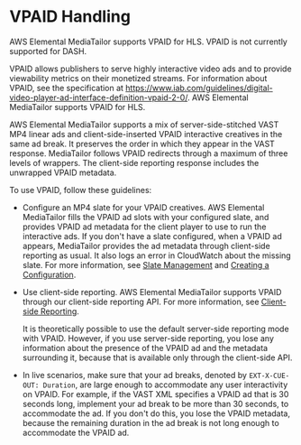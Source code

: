 # VPAID Handling<a name="vpaid"></a>

AWS Elemental MediaTailor supports VPAID for HLS\. VPAID is not currently supported for DASH\. 

VPAID allows publishers to serve highly interactive video ads and to provide viewability metrics on their monetized streams\. For information about VPAID, see the specification at [https://www\.iab\.com/guidelines/digital\-video\-player\-ad\-interface\-definition\-vpaid\-2\-0/](https://www.iab.com/guidelines/digital-video-player-ad-interface-definition-vpaid-2-0/)\. AWS Elemental MediaTailor supports VPAID for HLS\. 

AWS Elemental MediaTailor supports a mix of server\-side\-stitched VAST MP4 linear ads and client\-side\-inserted VPAID interactive creatives in the same ad break\. It preserves the order in which they appear in the VAST response\. MediaTailor follows VPAID redirects through a maximum of three levels of wrappers\. The client\-side reporting response includes the unwrapped VPAID metadata\.

To use VPAID, follow these guidelines:
+ Configure an MP4 slate for your VPAID creatives\. AWS Elemental MediaTailor fills the VPAID ad slots with your configured slate, and provides VPAID ad metadata for the client player to use to run the interactive ads\. If you don't have a slate configured, when a VPAID ad appears, MediaTailor provides the ad metadata through client\-side reporting as usual\. It also logs an error in CloudWatch about the missing slate\. For more information, see [Slate Management](slate-management.md) and [Creating a Configuration](configurations-create.md)\. 
+ Use client\-side reporting\. AWS Elemental MediaTailor supports VPAID through our client\-side reporting API\. For more information, see [Client\-side Reporting](ad-reporting-client-side.md)\. 

  It is theoretically possible to use the default server\-side reporting mode with VPAID\. However, if you use server\-side reporting, you lose any information about the presence of the VPAID ad and the metadata surrounding it, because that is available only through the client\-side API\. 
+ In live scenarios, make sure that your ad breaks, denoted by `EXT-X-CUE-OUT: Duration`, are large enough to accommodate any user interactivity on VPAID\. For example, if the VAST XML specifies a VPAID ad that is 30 seconds long, implement your ad break to be more than 30 seconds, to accommodate the ad\. If you don't do this, you lose the VPAID metadata, because the remaining duration in the ad break is not long enough to accommodate the VPAID ad\.